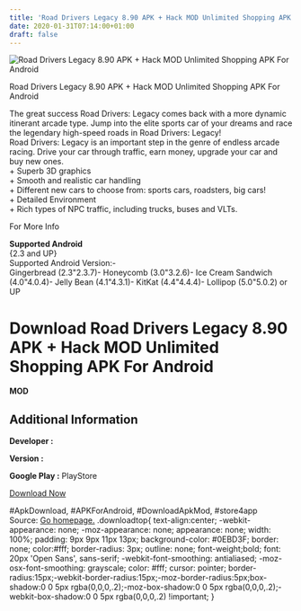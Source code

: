 ```yaml
---
title: 'Road Drivers Legacy 8.90 APK + Hack MOD Unlimited Shopping APK For Android'
date: 2020-01-31T07:14:00+01:00
draft: false
---
```


![Road Drivers Legacy 8.90 APK + Hack MOD Unlimited Shopping APK For Android](https://i2.wp.com/apkhome.net/wp-content/uploads/2017/05/Road-Drivers-Legacy-8.90.png "Road Drivers Legacy 8.90 APK + Hack MOD Unlimited Shopping APK For Android")

  

Road Drivers Legacy 8.90 APK + Hack MOD Unlimited Shopping APK For Android

The great success Road Drivers: Legacy comes back with a more dynamic itinerant arcade type. Jump into the elite sports car of your dreams and race the legendary high-speed roads in Road Drivers: Legacy!  
Road Drivers: Legacy is an important step in the genre of endless arcade racing. Drive your car through traffic, earn money, upgrade your car and buy new ones.  
\+ Superb 3D graphics  
\+ Smooth and realistic car handling  
\+ Different new cars to choose from: sports cars, roadsters, big cars!  
\+ Detailed Environment  
\+ Rich types of NPC traffic, including trucks, buses and VLTs.

For More Info

**Supported Android**  
{2.3 and UP}  
Supported Android Version:-  
Gingerbread (2.3"2.3.7)- Honeycomb (3.0"3.2.6)- Ice Cream Sandwich (4.0"4.0.4)- Jelly Bean (4.1"4.3.1)- KitKat (4.4"4.4.4)- Lollipop (5.0"5.0.2) or UP

Download Road Drivers Legacy 8.90 APK + Hack MOD Unlimited Shopping APK For Android
===================================================================================

**MOD**

Additional Information
----------------------

**Developer :**

**Version :**

**Google Play :** PlayStore

  

[Download Now](https://store4app.co/post/road-drivers-legacy-8-90-apk-hack-mod-unlimited-shopping-apk-for-android_1573670963)

  
#ApkDownload, #APKForAndroid, #DownloadApkMod, #store4app  
Source: [Go homepage.](https://store4app.co/post/road-drivers-legacy-8-90-apk-hack-mod-unlimited-shopping-apk-for-android_1573670963) .downloadtop{ text-align:center; -webkit-appearance: none; -moz-appearance: none; appearance: none; width: 100%; padding: 9px 9px 11px 13px; background-color: #0EBD3F; border: none; color:#fff; border-radius: 3px; outline: none; font-weight;bold; font: 20px 'Open Sans', sans-serif; -webkit-font-smoothing: antialiased; -moz-osx-font-smoothing: grayscale; color: #fff; cursor: pointer; border-radius:15px;-webkit-border-radius:15px;-moz-border-radius:5px;box-shadow:0 0 5px rgba(0,0,0,.2);-moz-box-shadow:0 0 5px rgba(0,0,0,.2);-webkit-box-shadow:0 0 5px rgba(0,0,0,.2) !important; }